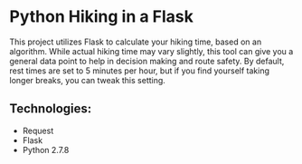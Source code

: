 <!--
MMMMMMMMMMMMMMMMMMMM$+7MMO8MMMMMMMMMMMMM
MMMMMMMMMMMMMMMMMMM7??7$??$M+$MMMMMMMMMM
MMMMMMMMMMMMMMMMMMMMMMN77$MI?+MM7MMMMMMM
MMMMMMMMMMMMMMMM77777NNMMMMNMM7??$MMMMMM
MMMMMMMMMMMMMMN7I?????$777M$MM8$M$???7MM
MMMMMMMMMMMMMNI??????????777MNMMO????7MM
MMMMMMMMMMMM77??????????????77MM$+??7MMM
MMMMMMMMMMMM7+????????????????7NMN$MMMMM
MMMMMMMMMM$87?????????????????77ZMMMMMMM
MMMMMMMMMMM77?????????????????7NMMMMMMMM
MMMMMMMMM$77????????????????77OMMMMMMMMM
MMMMMMMM777?????777777I7777MMMMMMMMMMMMM
MMMMM7D77I??????777777777D$MMMMMMMMMMMMM
MMMMM77$???????I7777777MMMMMMMMMMMMMMMMM
MM7M77?????????77777O7MMMMMMMMMMMMMMMMMM
M777$??????????777N$MMMMMMMMMMMMMMMMMMMM
MM77??????????$7MZMMMMMMMMMMMMMMMMMMMMMM
MZ7$?????????$M$MMMMMMMMMMMMMMMMMMMMMMMM
MM77???????+7$MMM S A S Q U A T. C H MMM
MM877$7+?77MMMMMMMMMMMMMMMMMMMMMMMMMMMMM
MMMMD778$NZMMMMMMMMMMMMMMMMMMMMMMMMMMMMM
MMMMMMMMMMMMMMMMMMMMMMMMMMMMMMMMMMMMMMMM
> You Discovered Traces of the Sasquatch
 _______  _______  _______  _______           _______ _________ _______          
(  ____ \(  ___  )(  ____ \(  ___  )|\     /|(  ___  )\__   __/(  ____ \|\     /|
| (    \/| (   ) || (    \/| (   ) || )   ( || (   ) |   ) (   | (    \/| )   ( |
| (_____ | (___) || (_____ | |   | || |   | || (___) |   | |   | |      | (___) |
(_____  )|  ___  |(_____  )| |   | || |   | ||  ___  |   | |   | |      |  ___  |
      ) || (   ) |      ) || | /\| || |   | || (   ) |   | |   | |      | (   ) |
/\____) || )   ( |/\____) || (_\ \ || (___) || )   ( |   | | _ | (____/\| )   ( |
\_______)|/     \|\_______)(____\/_)(_______)|/     \|   )_((_)(_______/|/     \|
-->

# Python Hiking in a Flask
This project utilizes Flask to calculate your hiking time, based on an algorithm.
While actual hiking time may vary slightly, this tool can give you a general data
point to help in decision making and route safety. By default, rest times are set
to 5 minutes per hour, but if you find yourself taking longer breaks, you can
tweak this setting.

## Technologies:
+ Request
+ Flask
+ Python 2.7.8
